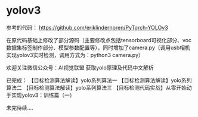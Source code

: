 # yolov3

参考的代码：
https://github.com/eriklindernoren/PyTorch-YOLOv3

在原代码基础上修改了部分源码（主要修改点包括tensorboard可视化部分、voc数据集标签制作部分、模型参数配置等），同时增加了camera.py（调用usb相机实现yolov3实时检测，调用方式为：python3 camera.py）

欢迎关注微信公众号：AI视觉联盟
获取yolo原理及代码中文解析

已完成：
    【目标检测算法解读】yolo系列算法一
    【目标检测算法解读】yolo系列算法二
    【目标检测算法解读】yolo系列算法三
    【目标检测代码实战】从零开始动手实现yolov3：训练篇（一）
    
未完待续....
